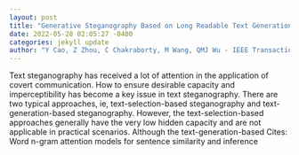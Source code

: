 ```yaml
--- 
layout: post 
title: "Generative Steganography Based on Long Readable Text Generation" 
date: 2022-05-28 02:05:27 -0400 
categories: jekyll update 
author: "Y Cao, Z Zhou, C Chakraborty, M Wang, QMJ Wu - IEEE Transactions on , 2022" 
--- 
```

Text steganography has received a lot of attention in the application of covert communication. How to ensure desirable capacity and imperceptibility has become a key issue in text steganography. There are two typical approaches, ie, text-selection-based steganography and text-generation-based steganography. However, the text-selection-based approaches generally have the very low hidden capacity and are not applicable in practical scenarios. Although the text-generation-based Cites: Word n-gram attention models for sentence similarity and inference